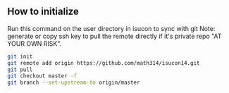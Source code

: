 ## How to initialize

Run this command on the user directory in isucon to sync with git
Note: generate or copy ssh key to pull the remote directly if it's private repo "AT YOUR OWN RISK".

```sh
git init
git remote add origin https://github.com/math314/isucon14.git
git pull
git checkout master -f
git branch --set-upstream-to origin/master
```


